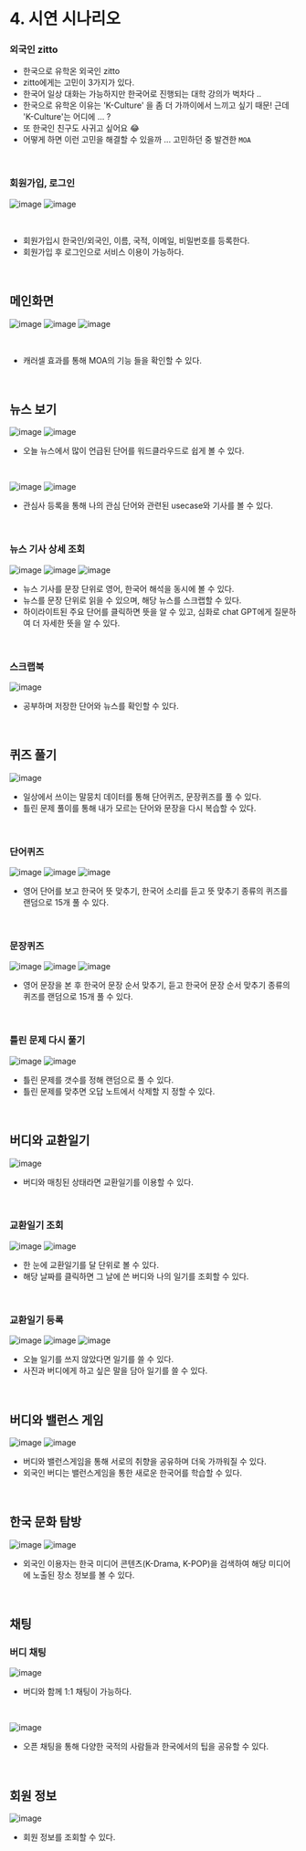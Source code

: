 # 4. 시연 시나리오

### 외국인 zitto

- 한국으로 유학온 외국인 zitto
- zitto에게는 고민이 3가지가 있다. 
- 한국어 일상 대화는 가능하지만 한국어로 진행되는 대학 강의가 벅차다 .. 
- 한국으로 유학온 이유는 'K-Culture' 을 좀 더 가까이에서 느끼고 싶기 때문! 근데 'K-Culture'는 어디에 ... ? 
- 또 한국인 친구도 사귀고 싶어요 😂 
- 어떻게 하면 이런 고민을 해결할 수 있을까 ... 고민하던 중 발견한 `MOA`

<br/>

### 회원가입, 로그인

![image](https://github.com/harinplz/algorithm_study/assets/62701446/97d70029-6b0a-4b36-b7db-b77092072854)
![image](https://github.com/harinplz/algorithm_study/assets/62701446/0b76433e-a924-4069-98eb-cdf693509430)

<br/>

- 회원가입시 한국인/외국인, 이름, 국적, 이메일, 비밀번호를 등록한다.
- 회원가입 후 로그인으로 서비스 이용이 가능하다.

<br/>

## 메인화면

![image](https://github.com/harinplz/algorithm_study/assets/62701446/abc255f3-64f1-4349-bba0-af8fc0a4bc13)
![image](https://github.com/harinplz/algorithm_study/assets/62701446/42cefccd-b27f-46ec-aad2-9f929e5843ce)
![image](https://github.com/harinplz/algorithm_study/assets/62701446/80125e75-06ff-4563-885b-6b585648cd1b)

<br/>

- 캐러셀 효과를 통해 MOA의 기능 들을 확인할 수 있다.

<br/>

## 뉴스 보기

![image](https://github.com/harinplz/algorithm_study/assets/62701446/2fb7e25a-5070-42c1-b415-b05f584ec159)
![image](https://github.com/harinplz/algorithm_study/assets/62701446/513f595a-1081-4520-8a4c-7c9ffdecf2ad)


- 오늘 뉴스에서 많이 언급된 단어를 워드클라우드로 쉽게 볼 수 있다.

<br/>

![image](https://github.com/harinplz/algorithm_study/assets/62701446/3a87abcd-2f84-4f4e-a6a2-38fef0c8bed9)
![image](https://github.com/harinplz/algorithm_study/assets/62701446/18c9a8a1-02c1-4618-88d0-fa70d6d76fd6)

- 관심사 등록을 통해 나의 관심 단어와 관련된 usecase와 기사를 볼 수 있다.

<br/>

### 뉴스 기사 상세 조회

![image](https://github.com/harinplz/algorithm_study/assets/62701446/4813d0ca-82b5-4bb4-bebf-12d00db5f67a)
![image](https://github.com/harinplz/algorithm_study/assets/62701446/e388f191-9a2e-48b4-aaa9-01695c858efd)
![image](https://github.com/harinplz/algorithm_study/assets/62701446/61301e52-dee6-4034-8fc7-f995b4ed603c)

- 뉴스 기사를 문장 단위로 영어, 한국어 해석을 동시에 볼 수 있다.
- 뉴스를 문장 단위로 읽을 수 있으며, 해당 뉴스를 스크랩할 수 있다.
- 하이라이트된 주요 단어를 클릭하면 뜻을 알 수 있고, 심화로 chat GPT에게 질문하여 더 자세한 뜻을 알 수 있다.

<br/>

### 스크랩북

![image](https://github.com/harinplz/algorithm_study/assets/62701446/ad4eeb6d-87a6-4c8c-a06e-5704fa39b5af)

- 공부하며 저장한 단어와 뉴스를 확인할 수 있다. 

<br/>

## 퀴즈 풀기

![image](https://github.com/harinplz/algorithm_study/assets/62701446/e38f7036-54e1-48d1-8b8e-eacd6456693a)

- 일상에서 쓰이는 말뭉치 데이터를 통해 단어퀴즈, 문장퀴즈를 풀 수 있다.
- 틀린 문제 풀이를 통해 내가 모르는 단어와 문장을 다시 복습할 수 있다.

<br/>

### 단어퀴즈

![image](https://github.com/harinplz/algorithm_study/assets/62701446/2456e149-cda2-47c4-9acd-085a61a61a10)
![image](https://github.com/harinplz/algorithm_study/assets/62701446/e36d265c-ed94-4617-b512-fff74f31dc25)
![image](https://github.com/harinplz/algorithm_study/assets/62701446/6189496b-e9e1-4073-a035-e2a830a0a5b1)

- 영어 단어를 보고 한국어 뜻 맞추기, 한국어 소리를 듣고 뜻 맞추기 종류의 퀴즈를 랜덤으로 15개 풀 수 있다.

<br/>

### 문장퀴즈


![image](https://github.com/harinplz/algorithm_study/assets/62701446/ceb00500-cae0-40e4-be4c-ee801f822231)
![image](https://github.com/harinplz/algorithm_study/assets/62701446/5c62405a-3484-4f39-a476-719004f9cfd6)
![image](https://github.com/harinplz/algorithm_study/assets/62701446/b89e5d93-1dbb-4cbd-9683-53a72166adc3)

- 영어 문장을 본 후 한국어 문장 순서 맞추기, 듣고 한국어 문장 순서 맞추기 종류의 퀴즈를 랜덤으로 15개 풀 수 있다.

<br/>

### 틀린 문제 다시 풀기

![image](https://github.com/harinplz/algorithm_study/assets/62701446/df4b7507-9fc1-4ba2-9d38-0da0dc934af5)
![image](https://github.com/harinplz/algorithm_study/assets/62701446/f563990f-f3cf-4b78-b68c-9a6c6945f16f)

- 틀린 문제를 갯수를 정해 랜덤으로 풀 수 있다.
- 틀린 문제를 맞추면 오답 노트에서 삭제할 지 정할 수 있다.

<br/>

## 버디와 교환일기

![image](https://github.com/harinplz/algorithm_study/assets/62701446/afca9049-1b91-4c45-9151-bb59a1dfac5e)

- 버디와 매칭된 상태라면 교환일기를 이용할 수 있다.

<br/>

### 교환일기 조회

![image](https://github.com/harinplz/algorithm_study/assets/62701446/447e4602-7512-4c88-ac1a-68a7721168b1)
![image](https://github.com/harinplz/algorithm_study/assets/62701446/1486701f-3136-40de-92fb-9e330ddfd5f9)

- 한 눈에 교환일기를 달 단위로 볼 수 있다.
- 해당 날짜를 클릭하면 그 날에 쓴 버디와 나의 일기를 조회할 수 있다.

<br/>

### 교환일기 등록

![image](https://github.com/harinplz/algorithm_study/assets/62701446/0bb8ec97-299e-479c-a8b0-188c5eab5231)
![image](https://github.com/harinplz/algorithm_study/assets/62701446/87c4712e-823c-4ddf-8b69-366936531376)
![image](https://github.com/harinplz/algorithm_study/assets/62701446/272e94e8-4d48-4255-8181-180fee32fb4f)

- 오늘 일기를 쓰지 않았다면 일기를 쓸 수 있다.
- 사진과 버디에게 하고 싶은 말을 담아 일기를 쓸 수 있다.

<br/>

## 버디와 밸런스 게임

![image](https://github.com/harinplz/algorithm_study/assets/62701446/3411d388-7415-43c3-a0da-4cc1c464dcd5)
![image](https://github.com/harinplz/algorithm_study/assets/62701446/fecc8a47-ee93-4194-8759-750ea002026f)

- 버디와 밸런스게임을 통해 서로의 취향을 공유하며 더욱 가까워질 수 있다.
- 외국인 버디는 밸런스게임을 통한 새로운 한국어를 학습할 수 있다.

<br/>

## 한국 문화 탐방

![image](https://github.com/harinplz/algorithm_study/assets/62701446/9c622e64-e935-4ccf-b7ed-1994f8c80a32)
![image](https://github.com/harinplz/algorithm_study/assets/62701446/517e75b4-a491-475e-8e2d-f678e9999968)

- 외국인 이용자는 한국 미디어 콘텐츠(K-Drama, K-POP)을 검색하여 해당 미디어에 노출된 장소 정보를 볼 수 있다.


<br/>

## 채팅

### 버디 채팅
![image](https://github.com/harinplz/algorithm_study/assets/62701446/19ae1079-6ca9-4cda-93ef-05e9696050f9)

- 버디와 함께 1:1 채팅이 가능하다.

<br/>

![image](https://github.com/harinplz/algorithm_study/assets/62701446/9185c220-a6ae-4ab8-ac62-d8294810e507)

- 오픈 채팅을 통해 다양한 국적의 사람들과 한국에서의 팁을 공유할 수 있다.

<br/>

## 회원 정보

![image](https://github.com/harinplz/algorithm_study/assets/62701446/2dc33da3-9247-455e-9a71-51665483e9fe)

- 회원 정보를 조회할 수 있다. 


